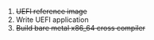 1. ~~UEFI reference image~~
2. Write UEFI application
3. ~~Build bare metal x86_64 cross compiler~~
